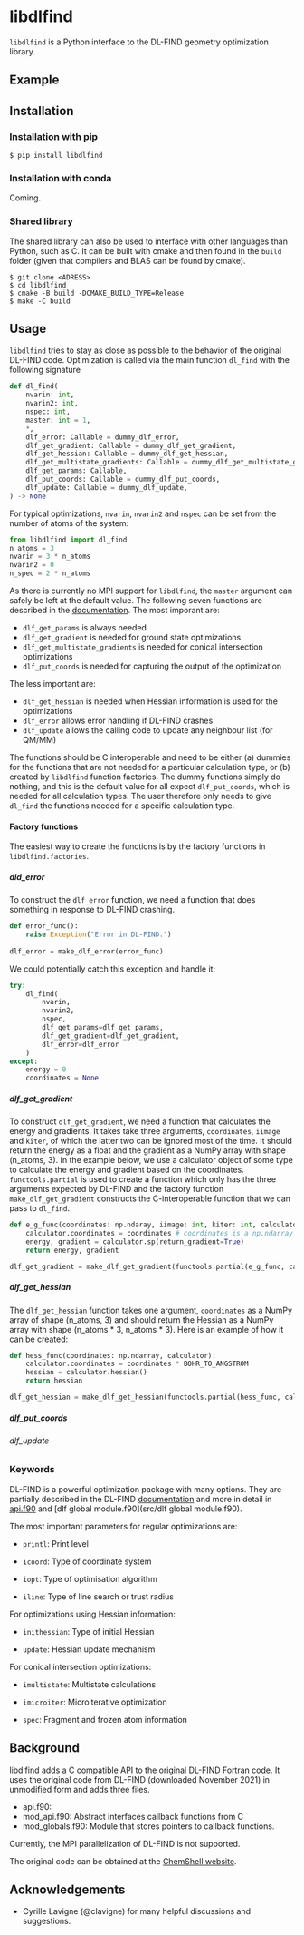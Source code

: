 # libdlfind

`libdlfind` is a Python interface to the DL-FIND geometry optimization library.

## Example

## Installation

### Installation with pip

```shell
$ pip install libdlfind
```

### Installation with conda

Coming.

### Shared library

The shared library can also be used to interface with other languages than Python, such as C. It can be built with cmake and then found in the ``build`` folder (given that compilers and BLAS can be found by cmake).

```shell
$ git clone <ADRESS>
$ cd libdlfind
$ cmake -B build -DCMAKE_BUILD_TYPE=Release 
$ make -C build
```

## Usage

`libdlfind` tries to stay as close as possible to the behavior of the original DL-FIND code. Optimization is called via the main function `dl_find` with the following signature

```python
def dl_find(
    nvarin: int,
    nvarin2: int,
    nspec: int,
    master: int = 1,
    *,
    dlf_error: Callable = dummy_dlf_error,
    dlf_get_gradient: Callable = dummy_dlf_get_gradient,
    dlf_get_hessian: Callable = dummy_dlf_get_hessian,
    dlf_get_multistate_gradients: Callable = dummy_dlf_get_multistate_gradients,
    dlf_get_params: Callable,
    dlf_put_coords: Callable = dummy_dlf_put_coords,
    dlf_update: Callable = dummy_dlf_update,
) -> None
```

For typical optimizations, `nvarin`, `nvarin2` and `nspec` can be set from the number of atoms of the system: 

```python
from libdlfind import dl_find
n_atoms = 3
nvarin = 3 * n_atoms
nvarin2 = 0
n_spec = 2 * n_atoms
```

As there is currently no MPI support for `libdlfind`, the `master` argument can safely be left at the default value. The following seven functions are described in the [documentation](docs/documentation.pdf). The most imporant are:

- `dlf_get_params` is always needed
- `dlf_get_gradient` is needed for ground state optimizations
- `dlf_get_multistate_gradients` is needed for conical intersection optimizations
- `dlf_put_coords` is needed for capturing the output of the optimization

The less important are:

- `dlf_get_hessian` is needed when Hessian information is used for the optimizations
- `dlf_error` allows error handling if DL-FIND crashes
- `dlf_update` allows the calling code to update any neighbour list (for QM/MM)

The functions should be C interoperable and need to be either (a) dummies for the functions that are not needed for a particular calculation type, or (b) created by `libdlfind` function factories. The dummy functions simply do nothing, and this is the default value for all expect `dlf_put_coords`, which is needed for all calculation types. The user therefore only needs to give `dl_find` the functions needed for a specific calculation type.

#### Factory functions

The easiest way to create the functions is by the factory functions in `libdlfind.factories`.

##### dld_error

To construct the `dlf_error` function, we need a function that does something in response to DL-FIND crashing.

```python
def error_func():
    raise Exception("Error in DL-FIND.")
    
dlf_error = make_dlf_error(error_func)
```

We could potentially catch this exception and handle it:

```python
try:
    dl_find(
        nvarin,
        nvarin2,
        nspec,
        dlf_get_params=dlf_get_params,
        dlf_get_gradient=dlf_get_gradient,
        dlf_error=dlf_error
    )
except:
    energy = 0
    coordinates = None
```

##### dlf_get_gradient

To construct `dlf_get_gradient`, we need a function that calculates the energy and gradients. It takes take three arguments, `coordinates`, `iimage` and `kiter`, of which the latter two can be ignored most of the time.  It should return the energy as a float and the gradient as a NumPy array with shape (n_atoms, 3). In the example below, we use a calculator object of some type to calculate the energy and gradient based on the coordinates. `functools.partial` is used to create a function which only has the three arguments expected by DL-FIND and the factory function `make_dlf_get_gradient` constructs the C-interoperable function that we can pass to `dl_find`.

```python
def e_g_func(coordinates: np.ndaray, iimage: int, kiter: int, calculator: object):
    calculator.coordinates = coordinates # coordinates is a np.ndarray with shape (n_atoms, 3)
    energy, gradient = calculator.sp(return_gradient=True)
    return energy, gradient

dlf_get_gradient = make_dlf_get_gradient(functools.partial(e_g_func, calculator=calculator))
```

##### dlf_get_hessian

The `dlf_get_hessian` function takes one argument, `coordinates` as a NumPy array of shape (n_atoms, 3) and should return the Hessian as a NumPy array with shape (n_atoms * 3, n_atoms * 3). Here is an example of how it can be created:

```python	
def hess_func(coordinates: np.ndarray, calculator):
    calculator.coordinates = coordinates * BOHR_TO_ANGSTROM
    hessian = calculator.hessian()
    return hessian

dlf_get_hessian = make_dlf_get_hessian(functools.partial(hess_func, calculator=calculator))
```

##### dlf_put_coords



###### dlf_update



### Keywords

DL-FIND is a powerful optimization package with many options. They are partially described in the DL-FIND [documentation](docs/documentation.pdf)
and more in detail in [api.f90](src/api.f90) and [dlf global module.f90](src/dlf global module.f90).

The most important parameters for regular optimizations are:

- `printl`: Print level

- `icoord`: Type of coordinate system

- `iopt`: Type of optimisation algorithm

- `iline`: Type of line search or trust radius

For optimizations using Hessian information:

- `inithessian`: Type of initial Hessian

- `update`: Hessian update mechanism

For conical intersection optimizations:

- `imultistate`: Multistate calculations

- `imicroiter`: Microiterative optimization
- `spec`: Fragment and frozen atom information

## Background

libdlfind adds a C compatible API to the original DL-FIND Fortran code. It uses the original code from DL-FIND (downloaded November 2021) in unmodified form and adds three files. 

- api.f90: 
- mod_api.f90: Abstract interfaces callback functions from C 
- mod_globals.f90: Module that stores pointers to callback functions.

Currently, the MPI parallelization of DL-FIND is not supported.

The original code can be obtained at the [ChemShell website](https://www.chemshell.org/dl-find). 

## Acknowledgements

- Cyrille Lavigne (@clavigne) for many helpful discussions and suggestions.